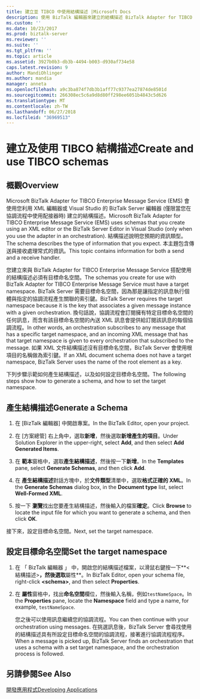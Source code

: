 ```yaml
---
title: 建立並 TIBCO 中使用結構描述 |Microsoft Docs
description: 使用 BizTalk 編輯器來建立的結構描述 BizTalk Adapter for TIBCO Enterprise Message Service，並設定 BizTalk Server 結構描述中的目標命名空間
ms.custom: ''
ms.date: 10/23/2017
ms.prod: biztalk-server
ms.reviewer: ''
ms.suite: ''
ms.tgt_pltfrm: ''
ms.topic: article
ms.assetid: 3927b0b3-db3b-4494-b003-d930af734e58
caps.latest.revision: 9
author: MandiOhlinger
ms.author: mandia
manager: anneta
ms.openlocfilehash: a9c3ba874f7db3b1aff77c9377ea27874de8501d
ms.sourcegitcommit: 266308ec5c6a9d8d80ff298ee6051b4843c5d626
ms.translationtype: MT
ms.contentlocale: zh-TW
ms.lasthandoff: 06/27/2018
ms.locfileid: "36969513"
---
```

# <a name="create-and-use-tibco-schemas"></a><span data-ttu-id="eb887-103">建立及使用 TIBCO 結構描述</span><span class="sxs-lookup"><span data-stu-id="eb887-103">Create and use TIBCO schemas</span></span>

## <a name="overview"></a><span data-ttu-id="eb887-104">概觀</span><span class="sxs-lookup"><span data-stu-id="eb887-104">Overview</span></span>
<span data-ttu-id="eb887-105">Microsoft BizTalk Adapter for TIBCO Enterprise Message Service (EMS) 會使用您利用 XML 編輯器或 Visual Studio 的 BizTalk Server 編輯器 (僅限當您在協調流程中使用配接器時) 建立的結構描述。</span><span class="sxs-lookup"><span data-stu-id="eb887-105">Microsoft BizTalk Adapter for TIBCO Enterprise Message Service (EMS) uses schemas that you create using an XML editor or the BizTalk Server Editor in Visual Studio (only when you use the adapter in an orchestration).</span></span> <span data-ttu-id="eb887-106">結構描述說明您預期的資訊類型。</span><span class="sxs-lookup"><span data-stu-id="eb887-106">The schema describes the type of information that you expect.</span></span> <span data-ttu-id="eb887-107">本主題包含傳送與接收處理常式的資訊。</span><span class="sxs-lookup"><span data-stu-id="eb887-107">This topic contains information for both a send and a receive handler.</span></span>  
  
<span data-ttu-id="eb887-108">您建立來與 BizTalk Adapter for TIBCO Enterprise Message Service 搭配使用的結構描述必須有目標命名空間。</span><span class="sxs-lookup"><span data-stu-id="eb887-108">The schemas you create for use with BizTalk Adapter for TIBCO Enterprise Message Service must have a target namespace.</span></span> <span data-ttu-id="eb887-109">BizTalk Server 需要目標命名空間，因為那是讓指定的訊息執行個體與指定的協調流程產生關聯的索引鍵。</span><span class="sxs-lookup"><span data-stu-id="eb887-109">BizTalk Server requires the target namespace because it is the key that associates a given message instance with a given orchestration.</span></span> <span data-ttu-id="eb887-110">換句話說，協調流程會訂閱擁有特定目標命名空間的任何訊息，而含有該目標命名空間的內送 XML 訊息會提供給訂閱該訊息的每個協調流程。</span><span class="sxs-lookup"><span data-stu-id="eb887-110">In other words, an orchestration subscribes to any message that has a specific target namespace, and an incoming XML message that has that target namespace is given to every orchestration that subscribed to the message.</span></span> <span data-ttu-id="eb887-111">如果 XML 文件結構描述沒有目標命名空間，BizTalk Server 會使用根項目的名稱做為索引鍵。</span><span class="sxs-lookup"><span data-stu-id="eb887-111">If an XML document schema does not have a target namespace, BizTalk Server uses the name of the root element as a key.</span></span>  

<span data-ttu-id="eb887-112">下列步驟示範如何產生結構描述，以及如何設定目標命名空間。</span><span class="sxs-lookup"><span data-stu-id="eb887-112">The following steps show how to generate a schema, and how to set the target namespace.</span></span>  
  
## <a name="generate-a-schema"></a><span data-ttu-id="eb887-113">產生結構描述</span><span class="sxs-lookup"><span data-stu-id="eb887-113">Generate a Schema</span></span>    
 
1.  <span data-ttu-id="eb887-114">在 [BizTalk 編輯器] 中開啟專案。</span><span class="sxs-lookup"><span data-stu-id="eb887-114">In the BizTalk Editor, open your project.</span></span>  
  
2.  <span data-ttu-id="eb887-115">在 [方案總管] 右上角中，選取**新增**，然後選取**新增產生的項目**。</span><span class="sxs-lookup"><span data-stu-id="eb887-115">Under Solution Explorer in the upper-right, select **Add**, and then select **Add Generated Items**.</span></span>  
  
3.  <span data-ttu-id="eb887-116">在 **範本**窗格中，選取**產生結構描述**，然後按一下**新增**。</span><span class="sxs-lookup"><span data-stu-id="eb887-116">In the **Templates** pane, select **Generate Schemas**, and then click **Add**.</span></span>  
  
4.  <span data-ttu-id="eb887-117">在 **產生結構描述**對話方塊中，於**文件類型**清單中，選取**格式正確的 XML**。</span><span class="sxs-lookup"><span data-stu-id="eb887-117">In the **Generate Schemas** dialog box, in the **Document type** list, select **Well-Formed XML**.</span></span>  
  
5.  <span data-ttu-id="eb887-118">按一下 **瀏覽**找出您要產生結構描述，然後輸入的檔案**確定**。</span><span class="sxs-lookup"><span data-stu-id="eb887-118">Click **Browse** to locate the input file for which you want to generate a schema, and then click **OK**.</span></span>  
  
<span data-ttu-id="eb887-119">接下來，設定目標命名空間。</span><span class="sxs-lookup"><span data-stu-id="eb887-119">Next, set the target namespace.</span></span>  
  
## <a name="set-the-target-namespace"></a><span data-ttu-id="eb887-120">設定目標命名空間</span><span class="sxs-lookup"><span data-stu-id="eb887-120">Set the target namespace</span></span>  
  
1. <span data-ttu-id="eb887-121">在 「 BizTalk 編輯器 」 中，開啟您的結構描述檔案，以滑鼠右鍵按一下**\<結構描述\>**，然後選取**屬性**。</span><span class="sxs-lookup"><span data-stu-id="eb887-121">In BizTalk Editor, open your schema file, right-click **\<schema\>**, and then select **Properties**.</span></span>  
  
2. <span data-ttu-id="eb887-122">在 **屬性**窗格中，找出**命名空間**欄位，然後輸入名稱，例如`testNameSpace`。</span><span class="sxs-lookup"><span data-stu-id="eb887-122">In the **Properties** pane, locate the **Namespace** field and type a name, for example, `testNameSpace`.</span></span>  
  
   <span data-ttu-id="eb887-123">您之後可以使用訊息繼續您的協調流程。</span><span class="sxs-lookup"><span data-stu-id="eb887-123">You can then continue with your orchestration using messages.</span></span> <span data-ttu-id="eb887-124">在挑選訊息後，BizTalk Server 會尋找使用的結構描述具有所設定目標命名空間的協調流程，接著進行協調流程程序。</span><span class="sxs-lookup"><span data-stu-id="eb887-124">When a message is picked up, BizTalk Server finds an orchestration that uses a schema with a set target namespace, and the orchestration process is followed.</span></span>  
  
## <a name="see-also"></a><span data-ttu-id="eb887-125">另請參閱</span><span class="sxs-lookup"><span data-stu-id="eb887-125">See Also</span></span>  
 [<span data-ttu-id="eb887-126">開發應用程式</span><span class="sxs-lookup"><span data-stu-id="eb887-126">Developing Applications</span></span>](../core/developing-applications5.md)